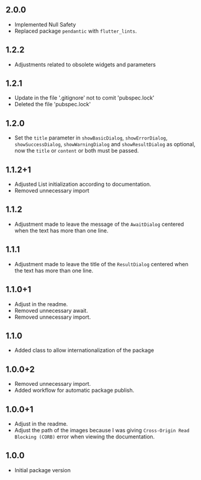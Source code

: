## 2.0.0

* Implemented Null Safety
* Replaced package `pendantic` with `flutter_lints`.

## 1.2.2

* Adjustments related to obsolete widgets and parameters

## 1.2.1

* Update in the file '.gitignore' not to comit 'pubspec.lock'
* Deleted the file 'pubspec.lock'

## 1.2.0

* Set the `title` parameter in `showBasicDialog`, `showErrorDialog`, `showSuccessDialog`, `showWarningDialog` and `showResultDialog` as optional, now the `title` or `content` or both must be passed.

## 1.1.2+1

* Adjusted List initialization according to documentation.
* Removed unnecessary import

## 1.1.2

* Adjustment made to leave the message of the `AwaitDialog` centered when the text has more than one line.

## 1.1.1

* Adjustment made to leave the title of the `ResultDialog` centered when the text has more than one line.

## 1.1.0+1

* Adjust in the readme.
* Removed unnecessary await.
* Removed unnecessary import.

## 1.1.0

* Added class to allow internationalization of the package

## 1.0.0+2

* Removed unnecessary import.
* Added workflow for automatic package publish.

## 1.0.0+1

* Adjust in the readme.
* Adjust the path of the images because I was giving `Cross-Origin Read Blocking (CORB)` error when viewing the documentation.

## 1.0.0

* Initial package version
